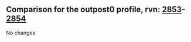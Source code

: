 ## Comparison for the outpost0 profile, rvn: [2853](https://github.com/PRO100KatYT/FortniteProfileRevisions/tree/main/profiles/outpost0/2853%20outpost0.json)-[2854](https://github.com/PRO100KatYT/FortniteProfileRevisions/tree/main/profiles/outpost0/2854%20outpost0.json)

No changes
